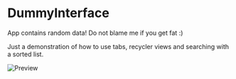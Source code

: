 # DummyInterface
App contains random data! Do not blame me if you get fat :) 

Just a demonstration of how to use tabs, recycler views and searching with a sorted list. 


![Preview](https://i.imgur.com/a0Z5wMb.png)

